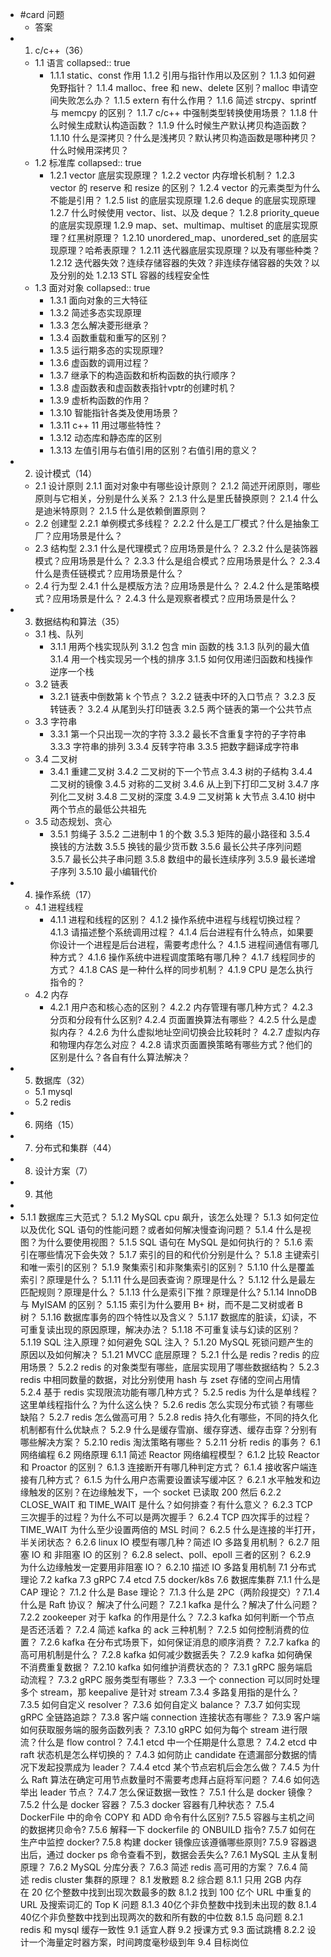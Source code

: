 - #card 问题
	- 答案
- 1. c/c++（36）
	- 1.1 语言
	  collapsed:: true
		- 1.1.1 static、const 作用
		  1.1.2 引用与指针作用以及区别？
		  1.1.3 如何避免野指针？
		  1.1.4 malloc、free 和 new、delete 区别？malloc 申请空间失败怎么办？
		  1.1.5 extern 有什么作用？
		  1.1.6 简述 strcpy、sprintf 与 memcpy 的区别？
		  1.1.7 c/c++ 中强制类型转换使用场景？
		  1.1.8 什么时候生成默认构造函数？
		  1.1.9 什么时候生产默认拷贝构造函数？
		  1.1.10 什么是深拷贝？什么是浅拷贝？默认拷贝构造函数是哪种拷贝？什么时候用深拷贝？
	- 1.2 标准库
	  collapsed:: true
		- 1.2.1 vector 底层实现原理？
		  1.2.2 vector 内存增长机制？
		  1.2.3 vector 的 reserve 和 resize 的区别？
		  1.2.4 vector 的元素类型为什么不能是引用？
		  1.2.5 list 的底层实现原理
		  1.2.6 deque 的底层实现原理
		  1.2.7 什么时候使用 vector、list、以及 deque？
		  1.2.8 priority_queue 的底层实现原理
		  1.2.9 map、set、multimap、multiset 的底层实现原理？红黑树原理？
		  1.2.10 unordered_map、unordered_set 的底层实现原理？哈希表原理？
		  1.2.11 迭代器底层实现原理？以及有哪些种类？
		  1.2.12 迭代器失效？连续存储容器的失效？非连续存储容器的失效？以及分别的处
		  1.2.13 STL 容器的线程安全性
	- 1.3 面对对象
	  collapsed:: true
		- 1.3.1 面向对象的三大特征
		- 1.3.2 简述多态实现原理
		- 1.3.3 怎么解决菱形继承？
		- 1.3.4 函数重载和重写的区别？
		- 1.3.5 运行期多态的实现原理?
		- 1.3.6 虚函数的调用过程？
		- 1.3.7 继承下的构造函数和析构函数的执行顺序？
		- 1.3.8 虚函数表和虚函数表指针vptr的创建时机？
		- 1.3.9 虚析构函数的作用？
		- 1.3.10 智能指针各类及使用场景？
		- 1.3.11 c++ 11 用过哪些特性？
		- 1.3.12 动态库和静态库的区别
		- 1.3.13 左值引用与右值引用的区别？右值引用的意义？
- 2. 设计模式（14）
	- 2.1 设计原则
	  2.1.1 面对对象中有哪些设计原则？
	  2.1.2 简述开闭原则，哪些原则与它相关，分别是什么关系？
	  2.1.3 什么是里氏替换原则？
	  2.1.4 什么是迪米特原则？
	  2.1.5 什么是依赖倒置原则？
	- 2.2 创建型
	  2.2.1 单例模式多线程？
	  2.2.2 什么是工厂模式？什么是抽象工厂？应用场景是什么？
	- 2.3 结构型
	  2.3.1 什么是代理模式？应用场景是什么？
	  2.3.2 什么是装饰器模式？应用场景是什么？
	  2.3.3 什么是组合模式？应用场景是什么？
	  2.3.4 什么是责任链模式？应用场景是什么？
	- 2.4 行为型
	  2.4.1 什么是模版方法？应用场景是什么？
	  2.4.2 什么是策略模式？应用场景是什么？
	  2.4.3 什么是观察者模式？应用场景是什么？
- 3. 数据结构和算法（35）
	- 3.1 栈、队列
		- 3.1.1 用两个栈实现队列
		  3.1.2 包含 min 函数的栈
		  3.1.3 队列的最大值
		  3.1.4 用一个栈实现另一个栈的排序
		  3.1.5 如何仅用递归函数和栈操作逆序一个栈
	- 3.2 链表
		- 3.2.1 链表中倒数第 k 个节点？
		  3.2.2 链表中环的入口节点？
		  3.2.3 反转链表？
		  3.2.4 从尾到头打印链表
		  3.2.5 两个链表的第一个公共节点
	- 3.3 字符串
		- 3.3.1 第一个只出现一次的字符
		  3.3.2 最长不含重复字符的子字符串
		  3.3.3 字符串的排列
		  3.3.4 反转字符串
		  3.3.5 把数字翻译成字符串
	- 3.4 二叉树
		- 3.4.1 重建二叉树
		  3.4.2 二叉树的下一个节点
		  3.4.3 树的子结构
		  3.4.4 二叉树的镜像
		  3.4.5 对称的二叉树
		  3.4.6 从上到下打印二叉树
		  3.4.7 序列化二叉树
		  3.4.8 二叉树的深度
		  3.4.9 二叉树第 k 大节点
		  3.4.10 树中两个节点的最低公共祖先
	- 3.5 动态规划、贪心
		- 3.5.1 剪绳子
		  3.5.2 二进制中 1 的个数
		  3.5.3 矩阵的最小路径和
		  3.5.4 换钱的方法数
		  3.5.5 换钱的最少货币数
		  3.5.6 最长公共子序列问题
		  3.5.7 最长公共子串问题
		  3.5.8 数组中的最长连续序列
		  3.5.9 最长递增子序列
		  3.5.10 最小编辑代价
- 4. 操作系统（17）
	- 4.1 进程线程
		- 4.1.1 进程和线程的区别？
		  4.1.2 操作系统中进程与线程切换过程？
		  4.1.3 请描述整个系统调用过程？
		  4.1.4 后台进程有什么特点，如果要你设计一个进程是后台进程，需要考虑什么？
		  4.1.5 进程间通信有哪几种方式？
		  4.1.6 操作系统中进程调度策略有哪几种？
		  4.1.7 线程同步的方式？
		  4.1.8 CAS 是一种什么样的同步机制？
		  4.1.9 CPU 是怎么执行指令的？
	- 4.2 内存
		- 4.2.1 用户态和核心态的区别？
		  4.2.2 内存管理有哪几种方式？
		  4.2.3 分页和分段有什么区别?
		  4.2.4 页面置换算法有哪些？
		  4.2.5 什么是虚拟内存？
		  4.2.6 为什么虚拟地址空间切换会比较耗时？
		  4.2.7 虚拟内存和物理内存怎么对应？
		  4.2.8 请求页面置换策略有哪些方式？他们的区别是什么？各自有什么算法解决？
- 5. 数据库（32）
	- 5.1 mysql
	- 5.2 redis
- 6. 网络（15）
- 7. 分布式和集群（44）
- 8. 设计方案（7）
- 9. 其他
-
- 5.1.1 数据库三大范式？
  5.1.2 MySQL cpu 飙升，该怎么处理？
  5.1.3 如何定位以及优化 SQL 语句的性能问题？或者如何解决慢查询问题？
  5.1.4 什么是视图？为什么要使用视图？
  5.1.5 SQL 语句在 MySQL 是如何执行的？
  5.1.6 索引在哪些情况下会失效？
  5.1.7 索引的目的和代价分别是什么？
  5.1.8 主键索引和唯一索引的区别？
  5.1.9 聚集索引和非聚集索引的区别？
  5.1.10 什么是覆盖索引？原理是什么？
  5.1.11 什么是回表查询？原理是什么？
  5.1.12 什么是最左匹配规则？原理是什么？
  5.1.13 什么是索引下推？原理是什么?
  5.1.14 InnoDB 与 MyISAM 的区别？
  5.1.15 索引为什么要用 B+ 树，而不是二叉树或者 B 树？
  5.1.16 数据库事务的四个特性以及含义？
  5.1.17 数据库的脏读，幻读，不可重复读出现的原因原理，解决办法？
  5.1.18 不可重复读与幻读的区别？
  5.1.19 SQL 注入原理？如何避免 SQL 注入？
  5.1.20 MySQL 死锁问题产生的原因以及如何解决？
  5.1.21 MVCC 底层原理？
  5.2.1 什么是 redis？redis 的应用场景？
  5.2.2 redis 的对象类型有哪些，底层实现用了哪些数据结构？
  5.2.3 redis 中相同数量的数据，对比分别使用 hash 与 zset 存储的空间占用情
  5.2.4 基于 redis 实现限流功能有哪几种方式？
  5.2.5 redis 为什么是单线程？这里单线程指什么？为什么这么快？
  5.2.6 redis 怎么实现分布式锁？有哪些缺陷？
  5.2.7 redis 怎么做高可用？
  5.2.8 redis 持久化有哪些，不同的持久化机制都有什么优缺点？
  5.2.9 什么是缓存雪崩、缓存穿透、缓存击穿？分别有哪些解决方案？
  5.2.10 redis 淘汰策略有哪些？
  5.2.11 分析 redis 的事务？
  6.1 网络编程
  6.2 网络原理
  6.1.1 简述 Reactor 网络编程模型？
  6.1.2 比较 Reactor 和 Proactor 的区别？
  6.1.3 连接断开有哪几种判定方式？
  6.1.4 接收客户端连接有几种方式？
  6.1.5 为什么用户态需要设置读写缓冲区？
  6.2.1 水平触发和边缘触发的区别？在边缘触发下，一个 socket 已读取 200 然后
  6.2.2 CLOSE_WAIT 和 TIME_WAIT 是什么？如何排查？有什么意义？
  6.2.3 TCP 三次握手的过程？为什么不可以是两次握手？
  6.2.4 TCP 四次挥手的过程？TIME_WAIT 为什么至少设置两倍的 MSL 时间？
  6.2.5 什么是连接的半打开，半关闭状态？
  6.2.6 linux IO 模型有哪几种？简述 IO 多路复用机制？
  6.2.7 阻塞 IO 和 非阻塞 IO 的区别？
  6.2.8 select、poll、epoll 三者的区别？
  6.2.9 为什么边缘触发一定要用非阻塞 IO？
  6.2.10 描述 IO 多路复用机制
  7.1 分布式理论
  7.2 kafka
  7.3 gRPC
  7.4 etcd
  7.5 docker/k8s
  7.6 数据库集群
  7.1.1 什么是 CAP 理论？
  7.1.2 什么是 Base 理论？
  7.1.3 什么是 2PC（两阶段提交）?
  7.1.4 什么是 Raft 协议？ 解决了什么问题？
  7.2.1 kafka 是什么？解决了什么问题？
  7.2.2 zookeeper 对于 kafka 的作用是什么？
  7.2.3 kafka 如何判断一个节点是否还活着？
  7.2.4 简述 kafka 的 ack 三种机制？
  7.2.5 如何控制消费的位置？
  7.2.6 kafka 在分布式场景下，如何保证消息的顺序消费？
  7.2.7 kafka 的高可用机制是什么？
  7.2.8 kafka 如何减少数据丢失？
  7.2.9 kafka 如何确保不消费重复数据？
  7.2.10 kafka 如何维护消费状态的？
  7.3.1 gRPC 服务端启动流程？
  7.3.2 gRPC 服务类型有哪些？
  7.3.3 一个 connection 可以同时处理多个 stream，那 keepalive 是针对 stream 
  7.3.4 多路复用指的是什么？
  7.3.5 如何自定义 resolver？
  7.3.6 如何自定义 balance？
  7.3.7 如何实现 gRPC 全链路追踪？
  7.3.8 客户端 connection 连接状态有哪些？
  7.3.9 客户端如何获取服务端的服务函数列表？
  7.3.10 gRPC 如何为每个 stream 进行限流？什么是 flow control？
  7.4.1 etcd 中一个任期是什么意思？
  7.4.2 etcd 中 raft 状态机是怎么样切换的？
  7.4.3 如何防止 candidate 在遗漏部分数据的情况下发起投票成为 leader？
  7.4.4 etcd 某个节点宕机后会怎么做？
  7.4.5 为什么 Raft 算法在确定可用节点数量时不需要考虑拜占庭将军问题？
  7.4.6 如何选举出 leader 节点？
  7.4.7 怎么保证数据一致性？
  7.5.1 什么是 docker 镜像？
  7.5.2 什么是 docker 容器？
  7.5.3 docker 容器有几种状态？
  7.5.4 DockerFile 中的命令 COPY 和 ADD 命令有什么区别?
  7.5.5 容器与主机之间的数据拷贝命令?
  7.5.6 解释一下 dockerfile 的 ONBUILD 指令?
  7.5.7 如何在生产中监控 docker?
  7.5.8 构建 docker 镜像应该遵循哪些原则?
  7.5.9 容器退出后，通过 docker ps 命令查看不到，数据会丢失么?
  7.6.1 MySQL 主从复制原理？
  7.6.2 MySQL 分库分表？
  7.6.3 简述 redis 高可用的方案？
  7.6.4 简述 redis cluster 集群的原理？
  8.1 发散题
  8.2 综合题
  8.1.1 只用 2GB 内存在 20 亿个整数中找到出现次数最多的数
  8.1.2 找到 100 亿个 URL 中重复的 URL 及搜索词汇的 Top K 问题
  8.1.3 40亿个非负整数中找到未出现的数
  8.1.4 40亿个非负整数中找到出现两次的数和所有数的中位数
  8.1.5 岛问题
  8.2.1 redis 和 mysql 缓存一致性
  9.1 适宜人群
  9.2 授课方式
  9.3 面试跳槽
  8.2.2 设计一个海量定时器方案，时间跨度毫秒级到年
  9.4 目标岗位